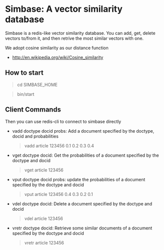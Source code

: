 Simbase: A vector similarity database
======================================

Simbase is a redis-like vector similarity database. You can add, get, delete
vectors to/from it, and then retrive the most similar vectors with one.

We adopt cosine similarity as our distance function
* http://en.wikipedia.org/wiki/Cosine_similarity


How to start
-------------

  > cd SIMBASE_HOME
  
  > bin/start

Client Commands
----------------

Then you can use redis-cli to connect to simbase directly

*   vadd doctype docid probs: Add a document specified by the doctype, docid and probabilities

    > vadd article 123456 0.1 0.2 0.3 0.4
	
*   vget doctype docid: Get the probabilities of a document specified by the doctype and docid

    > vget article 123456
	
*   vput doctype docid probs: update the probabilities of a document specified by the doctype and docid

	> vput article 123456 0.4 0.3 0.2 0.1
	
*   vdel doctype docid: Delete a document specified by the doctype and docid

    > vdel article 123456
	
*   vretr doctype docid: Retrieve some similar documents of a document specified by the doctype and docid

    > vretr article 123456








